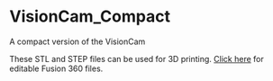 # VisionCam_Compact
A compact version of the VisionCam

These STL and STEP files can be used for 3D printing. [Click here](http://a360.co/2hbxDhy) for editable Fusion 360 files.
